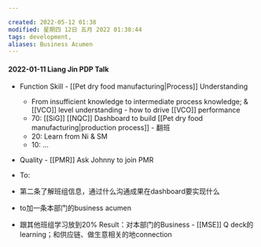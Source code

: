 ```yaml
---

created: 2022-05-12 01:38
modified: 星期四 12日 五月 2022 01:38:44
tags: development, 
aliases: Business Acumen
---
```


#### 2022-01-11 Liang Jin PDP Talk
- Function Skill - [[Pet dry food manufacturing|Process]] Understanding
	- From insufficient knowledge to intermediate process knowledge; & [[VCO]] level understanding - how to drive [[VCO]] performance
	- 70: [[SiG]] [[NQC]] Dashboard to build [[Pet dry food manufacturing|production process]] - 翻班
	- 20: Learn from Ni & SM
	- 10: …
- Quality - [[PMR]] 
Ask Johnny to join PMR

- To: 
- 第二条了解班组信息，通过什么沟通成果在dashboard要实现什么
- to加一条本部门的business acumen
- 跟其他班组学习放到20%
Result：对本部门的Business - [[MSE]] Q deck的learning；和供应链、做生意相关的地connection